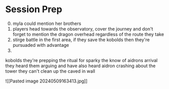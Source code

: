 # Session Prep

0. myla could mention her brothers 
1. players head towards the observatory, cover the journey and don't forget to mention the dragon overhead regardless of the route they take
2. stirge battle in the first area, if they save the kobolds then they're pursuaded with advantage
3. 


kobolds
they're prepping the ritual for sparky
the know of aidrons arrival
they heard them arguing and have also heard aidron crashing about the tower
they can't clean up the caved in wall

![[Pasted image 20240509163413.jpg]]